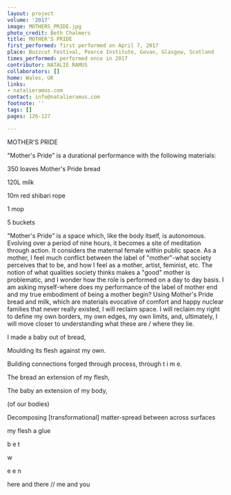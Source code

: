 ```yaml
---
layout: project
volume: '2017'
image: MOTHERS_PRIDE.jpg
photo_credit: Beth Chalmers
title: MOTHER'S PRIDE
first_performed: first performed on April 7, 2017
place: Buzzcut Festival, Pearce Institute, Govan, Glasgow, Scotland
times_performed: performed once in 2017
contributor: NATALIE RAMUS
collaborators: []
home: Wales, UK
links:
- natalieramus.com
contact: info@natalieramus.com
footnote: ''
tags: []
pages: 126-127

---
```


MOTHER'S PRIDE

"Mother's Pride" is a durational performance with the following materials:

350 loaves Mother's Pride bread

120L milk

10m red shibari rope

1 mop

5 buckets

"Mother's Pride" is a space which, like the body itself, is autonomous. Evolving over a period of nine hours, it becomes a site of meditation through action. It considers the maternal female within public space. As a mother, I feel much conflict between the label of "mother"-what society perceives that to be, and how I feel as a mother, artist, feminist, etc. The notion of what qualities society thinks makes a "good" mother is problematic, and I wonder how the role is performed on a day to day basis. I am asking myself-where does my performance of the label of mother end and my true embodiment of being a mother begin? Using Mother's Pride bread and milk, which are materials evocative of comfort and happy nuclear families that never really existed, I will reclaim space. I will reclaim my right to define my own borders, my own edges, my own limits, and, ultimately, I will move closer to understanding what these are / where they lie.

I made a baby out of bread,

Moulding its flesh against my own.

Building connections forged through process, through  t i m e.

The bread an extension of my flesh,

The baby an extension of my body,

(of our bodies)

Decomposing [transformational] matter-spread between across surfaces

my flesh a glue

b e t

w

e e n

here and there // me and you
